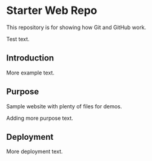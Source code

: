 # Starter Web Repo

This repository is for showing how Git and GitHub work.

Test text.

## Introduction

More example text.

## Purpose

Sample website with plenty of files for demos.

Adding more purpose text.

## Deployment

More deployment text.